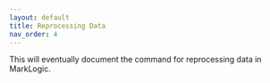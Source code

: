 ```yaml
---
layout: default
title: Reprocessing Data
nav_order: 4
---
```


This will eventually document the command for reprocessing data in MarkLogic.
